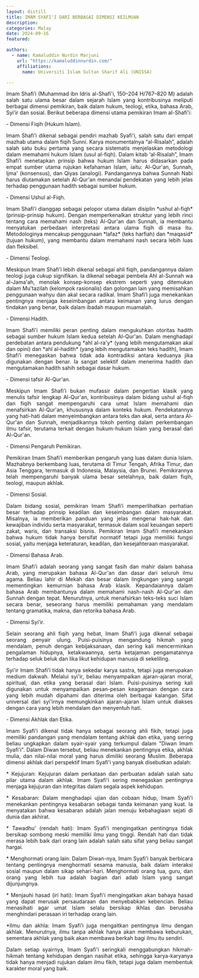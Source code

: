 ```yaml
---
layout: distill
title: IMAM SYAFI'I DARI BERBAGAI DIMENSI KEILMUAN
description:
categories: Malay
date: 2024-09-16
featured:

authors:
  - name: Kamaluddin Nurdin Marjuni
    url: "https://kamaluddinnurdin.com/"
    affiliations:
      name: Universiti Islam Sultan Sharif Ali (UNISSA)

---
```

<p style="text-align: justify;">
Imam Shafi’i (Muhammad ibn Idris al-Shafi'i, 150–204 H/767–820 M) adalah salah satu ulama besar dalam sejarah Islam yang kontribusinya meliputi berbagai dimensi pemikiran, baik dalam hukum, teologi, etika, bahasa Arab, Syi’ir dan sosial. Berikut beberapa dimensi utama pemikiran Imam al-Shafi'i:
</p>
- Dimensi Fiqih (Hukum Islam).
<p style="text-align: justify;">
Imam Shafi’i dikenal sebagai pendiri mazhab Syafi'i, salah satu dari empat mazhab utama dalam fiqih Sunni. Karya monumentalnya “al-Risalah”, adalah salah satu buku pertama yang secara sistematis menjelaskan metodologi dalam memahami hukum Islam (usul al-fiqh). Dalam kitab ‘al-Risalah”, Imam Shafi’i menetapkan prinsip bahwa hukum Islam harus didasarkan pada empat sumber utama rujukan kefahaman Islam, iaitu: Al-Qur'an, Sunnah, Ijma' (konsensus), dan Qiyas (analogi). Pandangannya bahwa Sunnah Nabi harus diutamakan setelah Al-Qur'an menandai pendekatan yang lebih jelas terhadap penggunaan hadith sebagai sumber hukum.
</p>
- Dimensi Ushul al-Fiqh.
<p style="text-align: justify;">
Imam Shafi’i dianggap sebagai pelopor utama dalam disiplin *ushul al-fiqh* (prinsip-prinsip hukum). Dengan memperkenalkan struktur yang lebih rinci tentang cara memahami nash (teks) Al-Qur'an dan Sunnah, ia membantu menyatukan perbedaan interpretasi antara ulama fiqih di masa itu. Metodologinya mencakup penggunaan *lafaz* (teks harfiah) dan *maqasid* (tujuan hukum), yang membantu dalam memahami nash secara lebih luas dan fleksibel.
  </p>
- Dimensi Teologi.
<p style="text-align: justify;">
Meskipun Imam Shafi’i lebih dikenal sebagai ahli fiqih, pandangannya dalam teologi juga cukup signifikan. Ia dikenal sebagai pembela Ahl al-Sunnah wa al-Jama'ah, menolak konsep-konsep ekstrem seperti yang ditemukan dalam Mu'tazilah (kelompok rasionalis) dan golongan lain yang memisahkan penggunaan wahyu dan akal secara radikal. Imam Shafi’i juga menekankan pentingnya menjaga keseimbangan antara keimanan yang lurus dengan tindakan yang benar, baik dalam ibadah maupun muamalah.
</p>
- Dimensi Hadith.
<p style="text-align: justify;">
Imam Shafi'i memiliki peran penting dalam mengukuhkan otoritas hadith sebagai sumber hukum Islam kedua setelah Al-Qur'an. Dalam menghadapi perdebatan antara pendukung *ahl al-ra'y* (yang lebih mengutamakan akal dan opini) dan *ahl al-hadith* (yang lebih mengutamakan teks hadith), Imam Shafi’i menegaskan bahwa tidak ada kontradiksi antara keduanya jika digunakan dengan benar. Ia sangat selektif dalam menerima hadith dan mengutamakan hadith sahih sebagai dasar hukum.
</p>
- Dimensi tafsir Al-Qur'an.
<p style="text-align: justify;">
Meskipun Imam Shafi’i bukan mufassir dalam pengertian klasik yang menulis tafsir lengkap Al-Qur'an, kontribusinya dalam bidang ushul al-fiqh dan fiqih sangat mempengaruhi cara umat Islam memahami dan menafsirkan Al-Qur'an, khususnya dalam konteks hukum. Pendekatannya yang hati-hati dalam menyeimbangkan antara teks dan akal, serta antara Al-Qur'an dan Sunnah, menjadikannya tokoh penting dalam perkembangan ilmu tafsir, terutama terkait dengan hukum-hukum Islam yang berasal dari Al-Qur'an.
  </p>
- Dimensi Pengaruh Pemikiran.
<p style="text-align: justify;">
Pemikiran Imam Shafi’i memberikan pengaruh yang luas dalam dunia Islam. Mazhabnya berkembang luas, terutama di Timur Tengah, Afrika Timur, dan Asia Tenggara, termasuk di Indonesia, Malaysia, dan Brunei. Pemikirannya telah mempengaruhi banyak ulama besar setelahnya, baik dalam fiqih, teologi, maupun akhlak.
</p>
- Dimensi Sosial.
<p style="text-align: justify;">
Dalam bidang sosial, pemikiran Imam Shafi’i memperlihatkan perhatian besar terhadap prinsip keadilan dan keseimbangan dalam masyarakat. Misalnya, ia memberikan panduan yang jelas mengenai hak-hak dan kewajiban individu serta masyarakat, termasuk dalam soal keuangan seperti zakat, waris, dan transaksi bisnis. Pemikiran Imam Shafi’i menekankan bahwa hukum tidak hanya bersifat normatif tetapi juga memiliki fungsi sosial, yaitu menjaga keteraturan, keadilan, dan kesejahteraan masyarakat.
</p>
- Dimensi Bahasa Arab.
<p style="text-align: justify;">
Imam Shafi’i adalah seorang yang sangat fasih dan mahir dalam bahasa Arab, yang merupakan bahasa Al-Qur'an dan dasar dari seluruh ilmu agama. Beliau lahir di Mekah dan besar dalam lingkungan yang sangat mementingkan kemurnian bahasa Arab klasik. Kepandaiannya dalam bahasa Arab membantunya dalam memahami nash-nash Al-Qur'an dan Sunnah dengan tepat. Menurutnya, untuk menafsirkan teks-teks suci Islam secara benar, seseorang harus memiliki pemahaman yang mendalam tentang gramatika, makna, dan retorika bahasa Arab.
</p>
- Dimensi Syi’ir.
<p style="text-align: justify;">
Selain seorang ahli fiqih yang hebat, Imam Shafi’i juga dikenal sebagai seorang penyair ulung. Puisi-puisinya mengandung hikmah yang mendalam, penuh dengan kebijaksanaan, dan sering kali mencerminkan pengalaman hidupnya, ketakwaannya, serta ketajaman pengamatannya terhadap seluk beluk dan lika likut kehidupan manusia di sekeliling.
</p>
<p style="text-align: justify;">
Syi'ir Imam Shafi’i tidak hanya sekedar karya sastra, tetapi juga merupakan medium dakwah. Melalui syi'ir, beliau menyampaikan ajaran-ajaran moral, spiritual, dan etika yang berasal dari Islam. Puisi-puisinya sering kali digunakan untuk menyampaikan pesan-pesan keagamaan dengan cara yang lebih mudah dipahami dan diterima oleh berbagai kalangan. Sifat universal dari syi'irnya memungkinkan ajaran-ajaran Islam untuk diakses dengan cara yang lebih mendalam dan menyentuh hati.

</p>
- Dimensi Akhlak dan Etika.
<p style="text-align: justify;">
Imam Syafi'i dikenal tidak hanya sebagai seorang ahli fikih, tetapi juga memiliki pandangan yang mendalam tentang akhlak dan etika, yang sering beliau ungkapkan dalam syair-syair yang terkumpul dalam "Diwan Imam Syafi'i". Dalam Diwan tersebut, beliau menekankan pentingnya etika, akhlak mulia, dan nilai-nilai moral yang harus dimiliki seorang Muslim. Beberapa dimensi akhlak dari perspektif Imam Syafi'i yang banyak disebutkan adalah:

</p>
<p style="text-align: justify;">
* Kejujuran: Kejujuran dalam perkataan dan perbuatan adalah salah satu pilar utama dalam akhlak. Imam Syafi'i sering menegaskan pentingnya menjaga kejujuran dan integritas dalam segala aspek kehidupan.

</p>
<p style="text-align: justify;">
* Kesabaran: Dalam menghadapi ujian dan cobaan hidup, Imam Syafi'i menekankan pentingnya kesabaran sebagai tanda keimanan yang kuat. Ia menyatakan bahwa kesabaran adalah jalan menuju kebahagiaan sejati di dunia dan akhirat.

</p>
<p style="text-align: justify;">
* Tawadhu' (rendah hati): Imam Syafi'i mengingatkan pentingnya tidak bersikap sombong meski memiliki ilmu yang tinggi. Rendah hati dan tidak merasa lebih baik dari orang lain adalah salah satu sifat yang beliau sangat hargai.

</p>
<p style="text-align: justify;">
* Menghormati orang lain: Dalam Diwan-nya, Imam Syafi'i banyak berbicara tentang pentingnya menghormati sesama manusia, baik dalam interaksi sosial maupun dalam sikap sehari-hari. Menghormati orang tua, guru, dan orang yang lebih tua adalah bagian dari adab Islam yang sangat dijunjungnya.

</p>
<p style="text-align: justify;">
* Menjauhi hasad (iri hati): Imam Syafi'i mengingatkan akan bahaya hasad yang dapat merusak persaudaraan dan menyebabkan kebencian. Beliau menasihati agar umat Islam selalu bersikap ikhlas dan berusaha menghindari perasaan iri terhadap orang lain.

</p>
<p style="text-align: justify;">
*Ilmu dan akhla: Imam Syafi'i juga mengaitkan pentingnya ilmu dengan akhlak. Menurutnya, ilmu tanpa akhlak hanya akan membawa keburukan, sementara akhlak yang baik akan membawa berkah bagi ilmu itu sendiri.

</p>
<p style="text-align: justify;">
Dalam setiap syairnya, Imam Syafi'i seringkali menggabungkan hikmah-hikmah tentang kehidupan dengan nasihat etika, sehingga karya-karyanya tidak hanya menjadi rujukan dalam ilmu fikih, tetapi juga dalam membentuk karakter moral yang baik.
 
</p>
